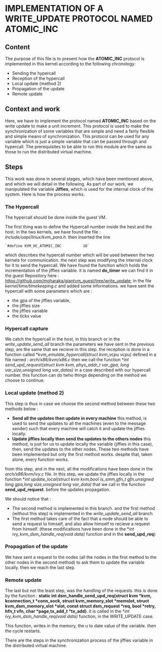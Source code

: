 # IMPLEMENTATION OF A WRITE_UPDATE PROTOCOL NAMED ATOMIC_INC

## Content

  The purpose of this file is to present how the **ATOMIC_INC** protocol is implemented in this kernel according to the following chronology:
  - Sending the hypercall
  - Reception of the hypercall
  - Local update (method 2)
  - Propagation of the update
  - Remote update
  
  ## Context and work
  Here, we have to implement the protocol named **ATOMIC_INC** based on the write update to make a unit increment. This protocol is used to make the synchronization of some variables that are simple and need a fairly flexible and simple means of synchronization.
  This protocol can be used for any variable which is just a simple variable that can be passed through and hypercall.
  The prerequisites to be able to run this module are the same as those to run the distributed virtual machine.
  
  ## Steps
  This work was done in several stages, which have been mentioned above, and which we will detail in the following.
  As part of our work, we manipulated the variable **Jiffies**, which is used for the internal clock of the system.
  Here is how the process works.
  
  ### The Hypercall
   The hypercall should be done inside the guest VM. 
   
   The first thing was to define the Hypercall number inside the hest and the host. in the two kernels, we have found the file : 
   *include/uapi/linux/kvm_para.h*.
   then inserted the line
   
    `#define KVM_HC_ATOMIC_INC  		10`
   
  which describes the hypercall number which will be used between the two kernels for communication. 
  the next step was modifying the internal clock for it to send the hypercall.
   We have found the function which holds the incrementation of the jiffies variable. it is named **do_timer** we can find it in the guest Repository here : https://github.com/moharaka/giantvm_guest/tree/write_update; in the file *kernel/time/timekeeping.c* and added some informations. we have sent the hypercall with some parameters which are : 
   - the gpa of the jiffies variable,
   - the jiffies size
   - the jiffies variable
   - the ticks value
  ### Hypercall capture
  We catch the hypercall in the host, in this branch or in the *write_update_send_all* branch
  the parameters we have sent in the previous step, are the same that we recieve in this step.
  the reception is done in a function called **kvm_emulate_hypercall(struct kvm_vcpu *vcpu)**  defined in a file named : *arch/x86/kvm/x86.c* 
  then we call the function **int send_upd_request(struct kvm *kvm, phys_addr_t var_gpa, long var_size,unsigned long var_datas)** in a case described with our hypercall number. this function can do twho things depending on the method we choose to continue.
  ### Local update (method 2)
  This step is thus in case we choose the second method between these two methods below : 
  - **Send all the updates then update in every machine** this method, is used to send the updates to all the machines (even to the message sender) such that every machine will catch it and update the jiffies locally. 
  - **Update jiffies locally then send the updates to the others nodes**  this method, is just for us to update locally the variable (jiffies in this case), then, send the updates to the other nodes.
  These two methods have been implemented but only the first method works. despite that, taken alone, every function works.
  
  from this step, and in the next, all the modifications have been done in the *arch/x86/kvm/ivy.c* file. 
  In this step, we update the jiffies locally in the function **int update_local(struct kvm *kvm,bool is_smm,gfn_t gfn,unsigned long gpa,long size,unsigned long var_data)** that we call in the function **send_upd_request**. before the updates propagation.
  
  We should notice that : 
  - The second method is implemented in this branch. and the first method (without this step) is implemented in the *write_update_send_all* branch
  - The first method takes care of the fact that a node should be able to send a request to himself, and also allow himself to recieve a request from himself. (these modifications have been done in the **int ivy_kvm_dsm_handle_req(void *data)** function and in the **send_upd_req**)  
  ### Propagation of the update
  We have sent a request to the nodes (all the nodes in the first method to the other nodes in the second method) to ask them to update the variable locally.
  then we reach the last step.
  ### Remote update
  The last but not the least step, was the handling of the requests. this is done by the function : **static int dsm_handle_send_upd_req(struct kvm *kvm, kconnection_t *conn_sock, struct kvm_memory_slot *memslot, struct kvm_dsm_memory_slot *slot, const struct dsm_request *req, bool *retry, hfn_t vfn, char *page,tx_add_t *tx_add)**. it is called in the **int ivy_kvm_dsm_handle_req(void *data)** function, in the WRITE_UPDATE case.
  
  This function, writes in the memory, the u to date value of the variable. then the cycle restarts.
  
  
  There are the steps in the synchronization process of the jiffies variable in the distributed virtual machine.
